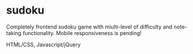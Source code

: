 # sudoku

Completely frontend sudoku game with miulti-level of difficulty and note-taking functionality. Mobile responsiveness is pending!

HTML/CSS, Javascript/jQuery

